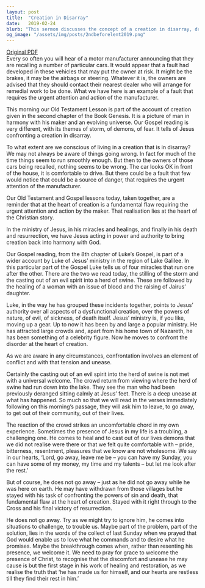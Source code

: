 ```yaml
---
layout: post
title:  "Creation in Disarray"
date:   2019-02-24
blurb: "This sermon discusses the concept of a creation in disarray, drawing parallels between a manufacturer recalling faulty cars and the need for God's intervention in a flawed world. It emphasizes Jesus' authority over all aspects of a dysfunctional creation, as demonstrated through his miracles and healings. The sermon also explores the discomfort that can come with Jesus' presence and challenges, and the ultimate healing and restoration that follows."
og_image: "/assets/img/posts/2ndbeforelent2019.png"
---
```

[Original PDF](/assets/pdf/2ndbeforelent2019.pdf)    
Every so often you will hear of a motor manufacturer announcing that they are recalling a number of particular cars. It would appear that a fault had developed in these vehicles that may put the owner at risk. It might be the brakes, it may be the airbags or steering. Whatever it is, the owners are advised that they should contact their nearest dealer who will arrange for remedial work to be done. What we have here is an example of a fault that requires the urgent attention and action of the manufacturer.

This morning our Old Testament Lesson is part of the account of creation given in the second chapter of the Book Genesis. It is a picture of man in harmony with his maker and an evolving universe. Our Gospel reading is very different, with its themes of storm, of demons, of fear. It tells of Jesus confronting a creation in disarray.

To what extent are we conscious of living in a creation that is in disarray? We may not always be aware of things going wrong. In fact for much of the time things seem to run smoothly enough. But then to the owners of those cars being recalled, nothing seems to be wrong. The car looks OK in front of the house, it is comfortable to drive. But there could be a fault that few would notice that could be a source of danger, that requires the urgent attention of the manufacturer.

Our Old Testament and Gospel lessons today, taken together, are a reminder that at the heart of creation is a fundamental flaw requiring the urgent attention and action by the maker. That realisation lies at the heart of the Christian story.

In the ministry of Jesus, in his miracles and healings, and finally in his death and resurrection, we have Jesus acting in power and authority to bring creation back into harmony with God.

Our Gospel reading, from the 8th chapter of Luke’s Gospel, is part of a wider account by Luke of Jesus’ ministry in the region of Lake Galilee. In this particular part of the Gospel Luke tells us of four miracles that run one after the other. There are the two we read today, the stilling of the storm and the casting out of an evil spirit into a herd of swine. These are followed by the healing of a woman with an issue of blood and the raising of Jairus’ daughter.

Luke, in the way he has grouped these incidents together, points to Jesus’ authority over all aspects of a dysfunctional creation, over the powers of nature, of evil, of sickness, of death itself. Jesus’ ministry is, if you like, moving up a gear. Up to now it has been by and large a popular ministry. He has attracted large crowds and, apart from his home town of Nazareth, he has been something of a celebrity figure. Now he moves to confront the disorder at the heart of creation.

As we are aware in any circumstances, confrontation involves an element of conflict and with that tension and unease.

Certainly the casting out of an evil spirit into the herd of swine is not met with a universal welcome. The crowd return from viewing where the herd of swine had run down into the lake. They see the man who had been previously deranged sitting calmly at Jesus’ feet. There is a deep unease at what has happened. So much so that we will read in the verses immediately following on this morning’s passage, they will ask him to leave, to go away, to get out of their community, out of their lives.

The reaction of the crowd strikes an uncomfortable chord in my own experience. Sometimes the presence of Jesus in my life is a troubling, a challenging one. He comes to heal and to cast out of our lives demons that we did not realise were there or that we felt quite comfortable with – pride, bitterness, resentment, pleasures that we know are not wholesome. We say in our hearts, ‘Lord, go away, leave me be – you can have my Sunday, you can have some of my money, my time and my talents – but let me look after the rest.’

But of course, he does not go away – just as he did not go away while he was here on earth. He may have withdrawn from those villages but he stayed with his task of confronting the powers of sin and death, that fundamental flaw at the heart of creation. Stayed with it right through to the Cross and his final victory of resurrection.

He does not go away. Try as we might try to ignore him, he comes into situations to challenge, to trouble us. Maybe part of the problem, part of the solution, lies in the words of the collect of last Sunday when we prayed that God would enable us to love what he commands and to desire what he promises. Maybe the breakthrough comes when, rather than resenting his presence, we welcome it. We need to pray for grace to welcome the presence of Christ, to recognise that the discomfort and unease he may cause is but the first stage in his work of healing and restoration, as we realise the truth that ‘he has made us for himself, and our hearts are restless till they find their rest in him.’

